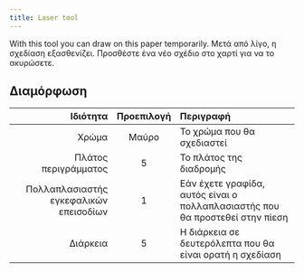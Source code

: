 ```yaml
---
title: Laser tool
---
```


With this tool you can draw on this paper temporarily. Μετά από λίγο, η σχεδίαση εξασθενίζει. Προσθέστε ένα νέο σχέδιο στο χαρτί για να το ακυρώσετε.

## Διαμόρφωση

|                               Ιδιότητα | Προεπιλογή | Περιγραφή                                                                    |
| -------------------------------------: | :--------: | :--------------------------------------------------------------------------- |
|                                  Χρώμα |    Μαύρο   | Το χρώμα που θα σχεδιαστεί                                                   |
|                   Πλάτος περιγράμματος |      5     | Το πλάτος της διαδρομής                                                      |
| Πολλαπλασιαστής εγκεφαλικών επεισοδίων |      1     | Εάν έχετε γραφίδα, αυτός είναι ο πολλαπλασιαστής που θα προστεθεί στην πίεση |
|                               Διάρκεια |      5     | Η διάρκεια σε δευτερόλεπτα που θα είναι ορατή η σχεδίαση                     |
